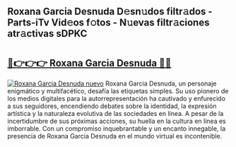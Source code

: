 ## Roxana Garcia Desnuda D𝚎sn𝚞dos filtr𝚊dos - Parts-iTv Vid𝚎os f𝚘tos - N𝚞evas filtr𝚊ciones atr𝚊ctivas sDPKC

# <h2><a href="http://mbcctc.tromn.icu/?c=Roxana+Garcia+Desnuda">🔗👉👉👉 Roxana Garcia Desnuda 🔗🔗</a></h2>

[![Roxana Garcia Desnuda nuevo](https://i.imgur.com/pEAQMta.gif)](http://mbcctc.tromn.icu/?c=Roxana+Garcia+Desnuda)
Roxana Garcia Desnuda, un personaje enigmático y multifacético, desafía las etiquetas simples. Su uso pionero de los medios digitales para la autorrepresentación ha cautivado y enfurecido a sus seguidores, encendiendo debates sobre la identidad, la expresión artística y la naturaleza evolutiva de las sociedades en línea. A pesar de la incertidumbre de sus próximas acciones, su huella en la cultura en línea es imborrable. Con un compromiso inquebrantable y un encanto innegable, la presencia de Roxana Garcia Desnuda en el mundo virtual es incontenible.
